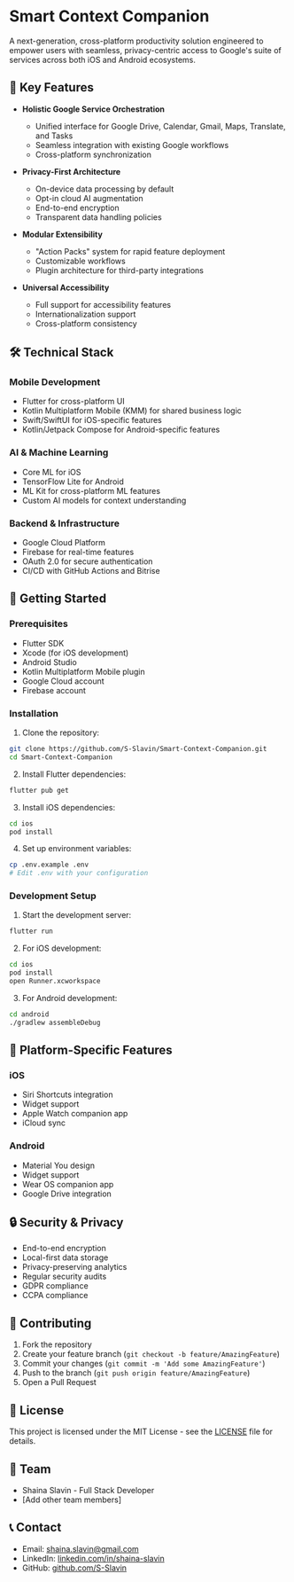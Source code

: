 # Smart Context Companion

A next-generation, cross-platform productivity solution engineered to empower users with seamless, privacy-centric access to Google's suite of services across both iOS and Android ecosystems.

## 🌟 Key Features

- **Holistic Google Service Orchestration**
  - Unified interface for Google Drive, Calendar, Gmail, Maps, Translate, and Tasks
  - Seamless integration with existing Google workflows
  - Cross-platform synchronization

- **Privacy-First Architecture**
  - On-device data processing by default
  - Opt-in cloud AI augmentation
  - End-to-end encryption
  - Transparent data handling policies

- **Modular Extensibility**
  - "Action Packs" system for rapid feature deployment
  - Customizable workflows
  - Plugin architecture for third-party integrations

- **Universal Accessibility**
  - Full support for accessibility features
  - Internationalization support
  - Cross-platform consistency

## 🛠 Technical Stack

### Mobile Development
- Flutter for cross-platform UI
- Kotlin Multiplatform Mobile (KMM) for shared business logic
- Swift/SwiftUI for iOS-specific features
- Kotlin/Jetpack Compose for Android-specific features

### AI & Machine Learning
- Core ML for iOS
- TensorFlow Lite for Android
- ML Kit for cross-platform ML features
- Custom AI models for context understanding

### Backend & Infrastructure
- Google Cloud Platform
- Firebase for real-time features
- OAuth 2.0 for secure authentication
- CI/CD with GitHub Actions and Bitrise

## 🚀 Getting Started

### Prerequisites
- Flutter SDK
- Xcode (for iOS development)
- Android Studio
- Kotlin Multiplatform Mobile plugin
- Google Cloud account
- Firebase account

### Installation

1. Clone the repository:
```bash
git clone https://github.com/S-Slavin/Smart-Context-Companion.git
cd Smart-Context-Companion
```

2. Install Flutter dependencies:
```bash
flutter pub get
```

3. Install iOS dependencies:
```bash
cd ios
pod install
```

4. Set up environment variables:
```bash
cp .env.example .env
# Edit .env with your configuration
```

### Development Setup

1. Start the development server:
```bash
flutter run
```

2. For iOS development:
```bash
cd ios
pod install
open Runner.xcworkspace
```

3. For Android development:
```bash
cd android
./gradlew assembleDebug
```

## 📱 Platform-Specific Features

### iOS
- Siri Shortcuts integration
- Widget support
- Apple Watch companion app
- iCloud sync

### Android
- Material You design
- Widget support
- Wear OS companion app
- Google Drive integration

## 🔒 Security & Privacy

- End-to-end encryption
- Local-first data storage
- Privacy-preserving analytics
- Regular security audits
- GDPR compliance
- CCPA compliance

## 🤝 Contributing

1. Fork the repository
2. Create your feature branch (`git checkout -b feature/AmazingFeature`)
3. Commit your changes (`git commit -m 'Add some AmazingFeature'`)
4. Push to the branch (`git push origin feature/AmazingFeature`)
5. Open a Pull Request

## 📄 License

This project is licensed under the MIT License - see the [LICENSE](LICENSE) file for details.

## 👥 Team

- Shaina Slavin - Full Stack Developer
- [Add other team members]

## 📞 Contact

- Email: shaina.slavin@gmail.com
- LinkedIn: [linkedin.com/in/shaina-slavin](https://linkedin.com/in/shaina-slavin)
- GitHub: [github.com/S-Slavin](https://github.com/S-Slavin) 